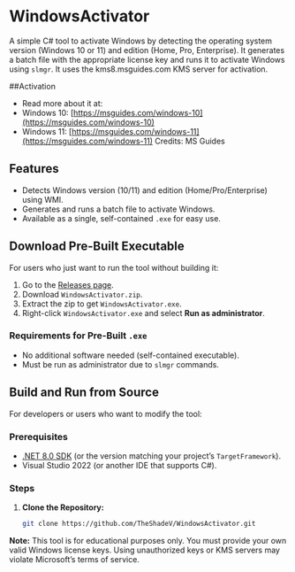 # WindowsActivator

A simple C# tool to activate Windows by detecting the operating system version (Windows 10 or 11) and edition (Home, Pro, Enterprise). It generates a batch file with the appropriate license key and runs it to activate Windows using `slmgr`. It uses the kms8.msguides.com KMS server for activation.

##Activation
- Read more about it at:
- Windows 10: [https://msguides.com/windows-10](https://msguides.com/windows-10)
- Windows 11: [https://msguides.com/windows-11](https://msguides.com/windows-11)
  Credits: MS Guides

## Features
- Detects Windows version (10/11) and edition (Home/Pro/Enterprise) using WMI.
- Generates and runs a batch file to activate Windows.
- Available as a single, self-contained `.exe` for easy use.

## Download Pre-Built Executable
For users who just want to run the tool without building it:

1. Go to the [Releases page](https://github.com/TheShadeV/WindowsLicenseActivator/releases).
2. Download `WindowsActivator.zip`.
3. Extract the zip to get `WindowsActivator.exe`.
4. Right-click `WindowsActivator.exe` and select **Run as administrator**.

### Requirements for Pre-Built `.exe`
- No additional software needed (self-contained executable).
- Must be run as administrator due to `slmgr` commands.

## Build and Run from Source
For developers or users who want to modify the tool:

### Prerequisites
- [.NET 8.0 SDK](https://dotnet.microsoft.com/download/dotnet/8.0) (or the version matching your project’s `TargetFramework`).
- Visual Studio 2022 (or another IDE that supports C#).

### Steps
1. **Clone the Repository:**
   ```bash
   git clone https://github.com/TheShadeV/WindowsActivator.git

**Note:** This tool is for educational purposes only. You must provide your own valid Windows license keys. Using unauthorized keys or KMS servers may violate Microsoft’s terms of service.
